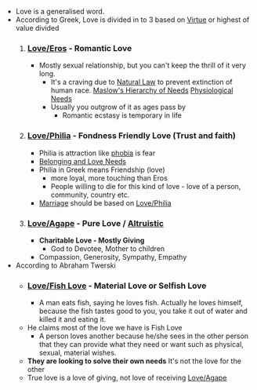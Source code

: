 - Love is a generalised word.
- According to Greek, Love is divided in to 3 based on [Virtue]() or highest of value divided
    1. ### [Love/Eros]() - Romantic Love
        - Mostly sexual relationship, but you can't keep the thrill of it very long.
            - It's a craving due to [Natural Law]() to prevent extinction of human race. [Maslow's Hierarchy of Needs]() [Physiological Needs]()
            - Usually you outgrow of it as ages pass by
                - Romantic ecstasy is temporary in life
    2. ### [Love/Philia]() - Fondness Friendly Love (Trust and faith)
        - Philia is attraction like [phobia]() is fear
        - [Belonging and Love Needs]()
        - Philia in Greek means Friendship (love)
            - more loyal, more touching than Eros
            - People willing to die for this kind of love - love of a person, community, country etc.
        - [Marriage]() should be based on [Love/Philia]()
    3. ### [Love/Agape]() - Pure Love / [Altruistic]()
        - **Charitable Love - Mostly Giving**
            - God to Devotee, Mother to children
        - Compassion, Generosity, Sympathy, Empathy
- According to Abraham Twerski
    - ### [Love/Fish Love]() - Material Love or Selfish Love
        - A man eats fish, saying he loves fish. Actually he loves himself, because the fish tastes good to you, you take it out of water and killed it and eating it.
    - He claims most of the love we have is Fish Love
        - A person loves another because he/she sees in the other person that they can provide what they need or want such as physical, sexual, material wishes.
    - **They are looking to solve their own needs** It's not the love for the other
    - True love is a love of giving, not love of receiving [Love/Agape]()

